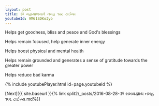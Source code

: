 ```yaml
---
layout: post
title: ૐ મહાયાજવાને નમહ ૧૦૮ ટાઈમ્સ
youtubeId: 9M61SDKoIyo
---
```

 
 
Helps get goodness, bliss and peace and God's blessings
 
Helps remain focused, help generate inner energy 
 
Helps boost physical and mental health 
 
Helps remain grounded and generates a sense of gratitude towards the greater power 
 
Helps reduce bad karma
 
 
 
 


{% include youtubePlayer.html id=page.youtubeId %}
 
[Next]({{ site.baseurl }}{% link  split2/_posts/2016-08-28-ૐ સમયજ્ઞાય નમહ ૧૦૮ ટાઈમ્સ.md%})
 
